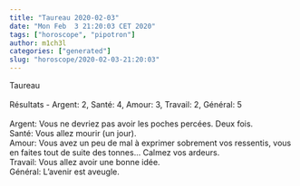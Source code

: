 ```yaml
---
title: "Taureau 2020-02-03"
date: "Mon Feb  3 21:20:03 CET 2020"
tags: ["horoscope", "pipotron"]
author: m1ch3l
categories: ["generated"]
slug: "horoscope/2020-02-03-21:20:03"
---
```


Taureau<br>
<br>
Résultats - Argent: 2, Santé: 4, Amour: 3, Travail: 2, Général: 5<br>
<br>
Argent:  Vous ne devriez pas avoir les poches percées. Deux fois.<br>
Santé:   Vous allez mourir (un jour). <br>
Amour:   Vous avez un peu de mal à exprimer sobrement vos ressentis, vous en faites tout de suite des tonnes... Calmez vos ardeurs.<br>
Travail: Vous allez avoir une bonne idée. <br>
Général: L’avenir est aveugle.<br>
